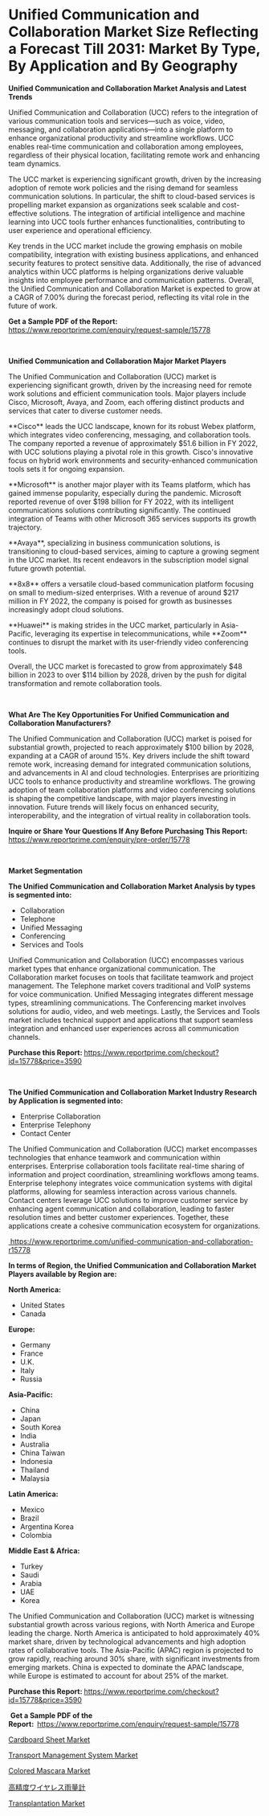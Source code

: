 <p><h1>Unified Communication and Collaboration Market Size Reflecting a Forecast Till 2031: Market By Type, By Application and By Geography</h1></p><p><strong>Unified Communication and Collaboration Market Analysis and Latest Trends</strong></p>
<p><p>Unified Communication and Collaboration (UCC) refers to the integration of various communication tools and services—such as voice, video, messaging, and collaboration applications—into a single platform to enhance organizational productivity and streamline workflows. UCC enables real-time communication and collaboration among employees, regardless of their physical location, facilitating remote work and enhancing team dynamics.</p><p>The UCC market is experiencing significant growth, driven by the increasing adoption of remote work policies and the rising demand for seamless communication solutions. In particular, the shift to cloud-based services is propelling market expansion as organizations seek scalable and cost-effective solutions. The integration of artificial intelligence and machine learning into UCC tools further enhances functionalities, contributing to user experience and operational efficiency.</p><p>Key trends in the UCC market include the growing emphasis on mobile compatibility, integration with existing business applications, and enhanced security features to protect sensitive data. Additionally, the rise of advanced analytics within UCC platforms is helping organizations derive valuable insights into employee performance and communication patterns. Overall, the Unified Communication and Collaboration Market is expected to grow at a CAGR of 7.00% during the forecast period, reflecting its vital role in the future of work.</p></p>
<p><strong>Get a Sample PDF of the Report:&nbsp;</strong> <a href="https://www.reportprime.com/enquiry/request-sample/15778">https://www.reportprime.com/enquiry/request-sample/15778</a></p>
<p>&nbsp;</p>
<p><strong>Unified Communication and Collaboration Major Market Players</strong></p>
<p><p>The Unified Communication and Collaboration (UCC) market is experiencing significant growth, driven by the increasing need for remote work solutions and efficient communication tools. Major players include Cisco, Microsoft, Avaya, and Zoom, each offering distinct products and services that cater to diverse customer needs.</p><p>**Cisco** leads the UCC landscape, known for its robust Webex platform, which integrates video conferencing, messaging, and collaboration tools. The company reported a revenue of approximately $51.6 billion in FY 2022, with UCC solutions playing a pivotal role in this growth. Cisco's innovative focus on hybrid work environments and security-enhanced communication tools sets it for ongoing expansion.</p><p>**Microsoft** is another major player with its Teams platform, which has gained immense popularity, especially during the pandemic. Microsoft reported revenue of over $198 billion for FY 2022, with its intelligent communications solutions contributing significantly. The continued integration of Teams with other Microsoft 365 services supports its growth trajectory.</p><p>**Avaya**, specializing in business communication solutions, is transitioning to cloud-based services, aiming to capture a growing segment in the UCC market. Its recent endeavors in the subscription model signal future growth potential. </p><p>**8x8** offers a versatile cloud-based communication platform focusing on small to medium-sized enterprises. With a revenue of around $217 million in FY 2022, the company is poised for growth as businesses increasingly adopt cloud solutions.</p><p>**Huawei** is making strides in the UCC market, particularly in Asia-Pacific, leveraging its expertise in telecommunications, while **Zoom** continues to disrupt the market with its user-friendly video conferencing tools.</p><p>Overall, the UCC market is forecasted to grow from approximately $48 billion in 2023 to over $114 billion by 2028, driven by the push for digital transformation and remote collaboration tools.</p></p>
<p>&nbsp;</p>
<p><strong>What Are The Key Opportunities For Unified Communication and Collaboration Manufacturers?</strong></p>
<p><p>The Unified Communication and Collaboration (UCC) market is poised for substantial growth, projected to reach approximately $100 billion by 2028, expanding at a CAGR of around 15%. Key drivers include the shift toward remote work, increasing demand for integrated communication solutions, and advancements in AI and cloud technologies. Enterprises are prioritizing UCC tools to enhance productivity and streamline workflows. The growing adoption of team collaboration platforms and video conferencing solutions is shaping the competitive landscape, with major players investing in innovation. Future trends will likely focus on enhanced security, interoperability, and the integration of virtual reality in collaboration tools.</p></p>
<p><strong>Inquire or Share Your Questions If Any Before Purchasing This Report:</strong> <a href="https://www.reportprime.com/enquiry/pre-order/15778">https://www.reportprime.com/enquiry/pre-order/15778</a></p>
<p>&nbsp;</p>
<p><strong>Market Segmentation</strong></p>
<p><strong>The Unified Communication and Collaboration Market Analysis by types is segmented into:</strong></p>
<p><ul><li>Collaboration</li><li>Telephone</li><li>Unified Messaging</li><li>Conferencing</li><li>Services and Tools</li></ul></p>
<p><p>Unified Communication and Collaboration (UCC) encompasses various market types that enhance organizational communication. The Collaboration market focuses on tools that facilitate teamwork and project management. The Telephone market covers traditional and VoIP systems for voice communication. Unified Messaging integrates different message types, streamlining communications. The Conferencing market involves solutions for audio, video, and web meetings. Lastly, the Services and Tools market includes technical support and applications that support seamless integration and enhanced user experiences across all communication channels.</p></p>
<p><strong>Purchase this Report:&nbsp;</strong><a href="https://www.reportprime.com/checkout?id=15778&price=3590">https://www.reportprime.com/checkout?id=15778&price=3590</a></p>
<p>&nbsp;</p>
<p><strong>The Unified Communication and Collaboration Market Industry Research by Application is segmented into:</strong></p>
<p><ul><li>Enterprise Collaboration</li><li>Enterprise Telephony</li><li>Contact Center</li></ul></p>
<p><p>The Unified Communication and Collaboration (UCC) market encompasses technologies that enhance teamwork and communication within enterprises. Enterprise collaboration tools facilitate real-time sharing of information and project coordination, streamlining workflows among teams. Enterprise telephony integrates voice communication systems with digital platforms, allowing for seamless interaction across various channels. Contact centers leverage UCC solutions to improve customer service by enhancing agent communication and collaboration, leading to faster resolution times and better customer experiences. Together, these applications create a cohesive communication ecosystem for organizations.</p></p>
<p><a href="https://www.reportprime.com/unified-communication-and-collaboration-r15778">&nbsp;https://www.reportprime.com/unified-communication-and-collaboration-r15778</a></p>
<p><strong>In terms of Region, the Unified Communication and Collaboration Market Players available by Region are:</strong></p>
<p>
    <p> <strong> North America: </strong>
        <ul>
            <li>United States</li>
            <li>Canada</li>
        </ul>
        </p> 
    <p> <strong> Europe: </strong>
        <ul>
            <li>Germany</li>
            <li>France</li>
            <li>U.K.</li>
            <li>Italy</li>
            <li>Russia</li>
        </ul>
        </p> 
    <p> <strong> Asia-Pacific: </strong>
        <ul>
            <li>China</li>
            <li>Japan</li>
            <li>South Korea</li>
            <li>India</li>
            <li>Australia</li>
            <li>China Taiwan</li>
            <li>Indonesia</li>
            <li>Thailand</li>
            <li>Malaysia</li>
        </ul>
        </p> 
    <p> <strong> Latin America: </strong>
        <ul>
            <li>Mexico</li>
            <li>Brazil</li>
            <li>Argentina Korea</li>
            <li>Colombia</li>
        </ul>
        </p> 
    <p> <strong> Middle East & Africa: </strong>
        <ul>
            <li>Turkey</li>
            <li>Saudi</li>
            <li>Arabia</li>
            <li>UAE</li>
            <li>Korea</li>
        </ul>
    </p>
    </p>
<p><p>The Unified Communication and Collaboration (UCC) market is witnessing substantial growth across various regions, with North America and Europe leading the charge. North America is anticipated to hold approximately 40% market share, driven by technological advancements and high adoption rates of collaborative tools. The Asia-Pacific (APAC) region is projected to grow rapidly, reaching around 30% share, with significant investments from emerging markets. China is expected to dominate the APAC landscape, while Europe is estimated to account for about 25% of the market.</p></p>
<p><strong>Purchase this Report: </strong><a href="https://www.reportprime.com/checkout?id=15778&price=3590">https://www.reportprime.com/checkout?id=15778&price=3590</a></p>
<p>&nbsp;<strong>Get a Sample PDF of the Report:&nbsp;&nbsp;</strong><a href="https://www.reportprime.com/enquiry/request-sample/15778">https://www.reportprime.com/enquiry/request-sample/15778</a></p>
<p><strong></strong></p>
<p><p><a href="https://www.linkedin.com/pulse/global-cardboard-sheet-industry-types-applications-market-players-taalf?trackingId=teefPRZLQImmLe2mi0PHuA%3D%3D">Cardboard Sheet Market</a></p><p><a href="https://github.com/GraceTurner587/Market-Research-Report-List-1/blob/main/transport-management-system-market.md">Transport Management System Market</a></p><p><a href="https://medium.com/@KevinNorth98/this-report-on-colored-mascara-market-is-a-comprehensive-analysis-of-market-shares-strategies-2e525b938f1e">Colored Mascara Market</a></p><p><a href="https://medium.com/@shepardelmer/high-precision-wireless-rain-gauge-a05ce4f07645">高精度ワイヤレス雨量計</a></p><p><a href="https://github.com/ParvinKhatun77/Market-Research-Report-List-1/blob/main/transplantation-market.md">Transplantation Market</a></p></p>